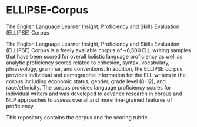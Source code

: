 # ELLIPSE-Corpus

The English Language Learner Insight, Proficiency and Skills Evaluation (ELLIPSE) Corpus

The English Language Learner Insight, Proficiency and Skills Evaluation (ELLIPSE) Corpus is a freely available corpus of ~6,500 ELL writing samples that have been scored for overall holistic language proficiency as well as analytic proficiency scores related to cohesion, syntax, vocabulary, phraseology, grammar, and conventions. In addition, the ELLIPSE corpus provides individual and demographic information for the ELL writers in the corpus including economic status, gender, grade level (8-12), and race/ethnicity. The corpus provides language proficiency scores for individual writers and was developed to advance research in corpus and NLP approaches to assess overall and more fine-grained features of proficiency. 

This repository contains the corpus and the scoring rubric.
